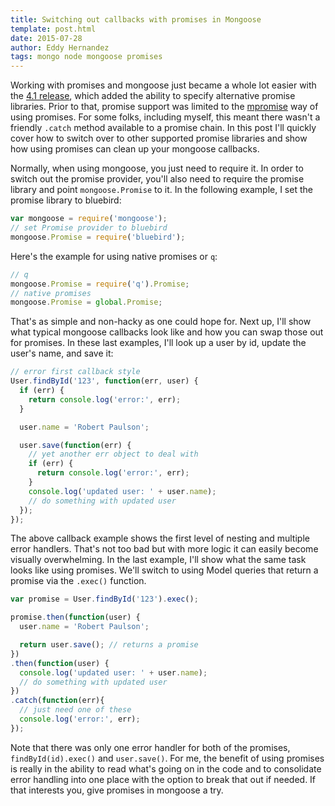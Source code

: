 ```yaml
---
title: Switching out callbacks with promises in Mongoose
template: post.html
date: 2015-07-28
author: Eddy Hernandez
tags: mongo node mongoose promises
---
```


Working with promises and mongoose just became a whole lot easier with the [4.1 release](https://github.com/Automattic/mongoose/blob/master/History.md#410--2015-07-24), which added the ability to specify alternative promise libraries. Prior to that, promise support was limited to the [mpromise](https://github.com/aheckmann/mpromise) way of using promises. For some folks, including myself, this meant there wasn't a friendly `.catch` method available to a promise chain. In this post I'll quickly cover how to switch over to other supported promise libraries and show how using promises can clean up your mongoose callbacks.

Normally, when using mongoose, you just need to require it. In order to switch out the promise provider, you'll also need to require the promise library and point `mongoose.Promise` to it. In the following example, I set the promise library to bluebird:

```js
var mongoose = require('mongoose');
// set Promise provider to bluebird
mongoose.Promise = require('bluebird');
```

Here's the example for using native promises or `q`:

```js
// q
mongoose.Promise = require('q').Promise;
// native promises
mongoose.Promise = global.Promise;
```

That's as simple and non-hacky as one could hope for. Next up, I'll show what typical mongoose callbacks look like and how you can swap those out for promises. In these last examples, I'll look up a user by id, update the user's name, and save it:

```js
// error first callback style
User.findById('123', function(err, user) {
  if (err) {
    return console.log('error:', err);
  }

  user.name = 'Robert Paulson';

  user.save(function(err) {
    // yet another err object to deal with
    if (err) {
      return console.log('error:', err);
    }
    console.log('updated user: ' + user.name);
    // do something with updated user
  });
});
```

The above callback example shows the first level of nesting and multiple error handlers. That's not too bad but with more logic it can easily become visually overwhelming. In the last example, I'll show what the same task looks like using promises. We'll switch to using Model queries that return a promise via the `.exec()` function.

```js
var promise = User.findById('123').exec();

promise.then(function(user) {
  user.name = 'Robert Paulson';

  return user.save(); // returns a promise
})
.then(function(user) {
  console.log('updated user: ' + user.name);
  // do something with updated user
})
.catch(function(err){
  // just need one of these
  console.log('error:', err);
});
```

Note that there was only one error handler for both of the promises, `findById(id).exec()` and `user.save()`. For me, the benefit of using promises is really in the ability to read what's going on in the code and to consolidate error handling into one place with the option to break that out if needed. If that interests you, give promises in mongoose a try.
